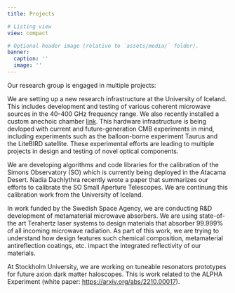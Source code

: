 ```yaml
---
title: Projects

# Listing view
view: compact

# Optional header image (relative to `assets/media/` folder).
banner:
  caption: ''
  image: ''
---
```


Our research group is engaged in multiple projects:

We are setting up a new research infrastructure at the University of Iceland. This includes development and testing of various coherent microwave sources in the 40-400 GHz frequency range. We also recently installed a custom anechoic chamber [link](/post/2023_anechoic_chamber). This hardware infrastructure is being devloped with current and future-generation CMB experiments in mind, including experiments such as the balloon-borne experiment Taurus and the LiteBIRD satellite. These experimental efforts are leading to multiple projects in design and testing of novel optical components.

We are developing algorithms and code libraries for the calibration of the Simons Observatory (SO) which is currently being deployed in the Atacama Desert. Nadia Dachlythra recently wrote a paper that summarizes our efforts to calibrate the SO Small Aperture Telescopes. We are continung this calibration work from the University of Iceland.

In work funded by the Swedish Space Agency, we are conducting R&D development of metamaterial microwave absorbers. We are using state-of-the art Terahertz laser systems to design materials that absorber 99.999% of all incoming microwave radiation. As part of this work, we are trying to understand how design features such chemical composition, metamaterial antireflection coatings, etc. impact the integrated reflectivity of our materials.

At Stockholm University, we are working on tuneable resonators prototypes for future axion dark matter haloscopes. This is work related to the ALPHA Experiment (white paper: https://arxiv.org/abs/2210.00017).